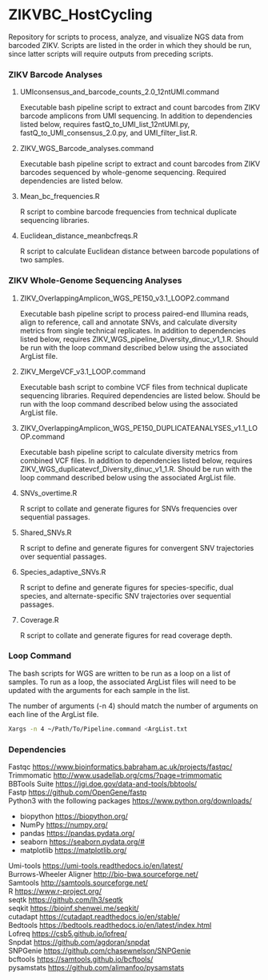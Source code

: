 # ZIKVBC_HostCycling
Repository for scripts to process, analyze, and visualize NGS data from barcoded ZIKV. Scripts are listed in the order in which they should be run, since latter scripts will require outputs from preceding scripts.

### ZIKV Barcode Analyses
1. UMIconsensus_and_barcode_counts_2.0_12ntUMI.command

   Executable bash pipeline script to extract and count barcodes from ZIKV barcode amplicons from UMI sequencing.
   In addition to dependencies listed below, requires fastQ_to_UMI_list_12ntUMI.py, fastQ_to_UMI_consensus_2.0.py, and UMI_filter_list.R.
     
2. ZIKV_WGS_Barcode_analyses.command

   Executable bash pipeline script to extract and count barcodes from ZIKV barcodes sequenced by whole-genome sequencing.
   Required dependencies are listed below.
     
3. Mean_bc_frequencies.R

   R script to combine barcode frequencies from technical duplicate sequencing libraries.
     
4. Euclidean_distance_meanbcfreqs.R

   R script to calculate Euclidean distance between barcode populations of two samples.
     
### ZIKV Whole-Genome Sequencing Analyses
1. ZIKV_OverlappingAmplicon_WGS_PE150_v3.1_LOOP2.command

   Executable bash pipeline script to process paired-end Illumina reads, align to reference, call and annotate SNVs, and calculate diversity metrics from single technical replicates.
   In addition to dependencies listed below, requires ZIKV_WGS_pipeline_Diversity_dinuc_v1_1.R.
   Should be run with the loop command described below using the associated ArgList file.
     
2. ZIKV_MergeVCF_v3.1_LOOP.command

   Executable bash script to combine VCF files from technical duplicate sequencing libraries.
   Required dependencies are listed below.
   Should be run with the loop command described below using the associated ArgList file.
     
3. ZIKV_OverlappingAmplicon_WGS_PE150_DUPLICATEANALYSES_v1.1_LOOP.command

   Executable bash pipeline script to calculate diversity metrics from combined VCF files.
   In addition to dependencies listed below, requires ZIKV_WGS_duplicatevcf_Diversity_dinuc_v1_1.R.
   Should be run with the loop command described below using the associated ArgList file.

4. SNVs_overtime.R

   R script to collate and generate figures for SNVs frequencies over sequential passages.
     
5. Shared_SNVs.R
  
   R script to define and generate figures for convergent SNV trajectories over sequential passages.

6. Species_adaptive_SNVs.R

   R script to define and generate figures for species-specific, dual species, and alternate-specific SNV trajectories over sequential passages.
     
7. Coverage.R

     R script to collate and generate figures for read coverage depth.
     
### Loop Command
The bash scripts for WGS are written to be run as a loop on a list of samples. To run as a loop, the associated ArgList files will need to be updated with the arguments for each sample in the list.

The number of arguments (-n 4) should match the number of arguments on each line of the ArgList file.
```bash
Xargs -n 4 ~/Path/To/Pipeline.command <ArgList.txt
```

### Dependencies
Fastqc https://www.bioinformatics.babraham.ac.uk/projects/fastqc/ \
Trimmomatic http://www.usadellab.org/cms/?page=trimmomatic \
BBTools Suite https://jgi.doe.gov/data-and-tools/bbtools/ \
Fastp https://github.com/OpenGene/fastp \
Python3 with the following packages https://www.python.org/downloads/
  * biopython https://biopython.org/
  * NumPy https://numpy.org/
  * pandas https://pandas.pydata.org/
  * seaborn https://seaborn.pydata.org/#
  * matplotlib https://matplotlib.org/

Umi-tools https://umi-tools.readthedocs.io/en/latest/ \
Burrows-Wheeler Aligner http://bio-bwa.sourceforge.net/ \
Samtools http://samtools.sourceforge.net/ \
R https://www.r-project.org/ \
seqtk https://github.com/lh3/seqtk \
seqkit https://bioinf.shenwei.me/seqkit/ \
cutadapt https://cutadapt.readthedocs.io/en/stable/ \
Bedtools https://bedtools.readthedocs.io/en/latest/index.html \
Lofreq https://csb5.github.io/lofreq/ \
Snpdat https://github.com/agdoran/snpdat \
SNPGenie https://github.com/chasewnelson/SNPGenie \
bcftools https://samtools.github.io/bcftools/ \
pysamstats https://github.com/alimanfoo/pysamstats
